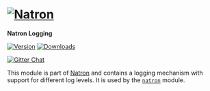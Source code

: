 # [![Natron][natron-img]][natron-url]

[natron-img]: http://static.natronjs.com/img/natronjs.svg
[natron-url]: http://natronjs.com/

**Natron Logging**

[![Version][npm-img]][npm-url]
[![Downloads][dlm-img]][npm-url]

[![Gitter Chat][gitter-img]][gitter-url]

[npm-img]: https://img.shields.io/npm/v/natron-logging.svg
[npm-url]: https://npmjs.org/package/natron-logging
[dlm-img]: https://img.shields.io/npm/dm/natron-logging.svg

[gitter-img]: https://badges.gitter.im/Join%20Chat.svg
[gitter-url]: https://gitter.im/natronjs/natron

This module is part of [Natron][natron-url] and contains a logging mechanism with support for different log levels. It is used by the [`natron`](https://npmjs.org/package/natron) module.
